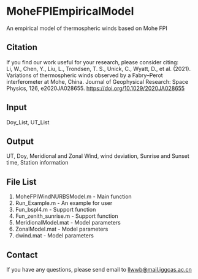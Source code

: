 # MoheFPIEmpiricalModel
An empirical model of thermospheric winds based on Mohe FPI  

## Citation
If you find our work useful for your research, please consider citing:  
Li, W., Chen, Y., Liu, L., Trondsen, T. S., Unick, C., Wyatt, D., et al. (2021). Variations of thermospheric winds observed by a Fabry–Perot interferometer at Mohe, China. Journal of Geophysical Research: Space Physics, 126, e2020JA028655. https://doi.org/10.1029/2020JA028655

## Input
Doy_List, UT_List  

## Output
UT, Doy, Meridional and Zonal Wind, wind deviation, Sunrise and Sunset time, Station information  

## File List
1. MoheFPIWindNURBSModel.m - Main function
2. Run_Example.m           - An example for user
3. Fun_bspl4.m             - Support function
4. Fun_zenith_sunrise.m    - Support function
5. MeridionalModel.mat     - Model parameters
6. ZonalModel.mat          - Model parameters
7. dwind.mat               - Model parameters

## Contact
If you have any questions, please send email to llwwb@mail.iggcas.ac.cn
